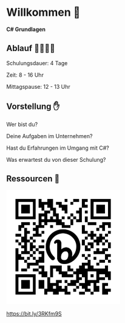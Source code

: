 # Willkommen 👋

**C# Grundlagen**


## Ablauf 👩‍💻👨‍💻

Schulungsdauer: 4 Tage

Zeit: 8 - 16 Uhr

Mittagspause: 12 - 13 Uhr


## Vorstellung ✋

Wer bist du?

Deine Aufgaben im Unternehmen?

Hast du Erfahrungen im Umgang mit C#?

Was erwartest du von dieser Schulung?


## Ressourcen 📝

<img src="../images/0000-notion.png" alt="Framework" height="300rem" />

https://bit.ly/3RKfm9S
